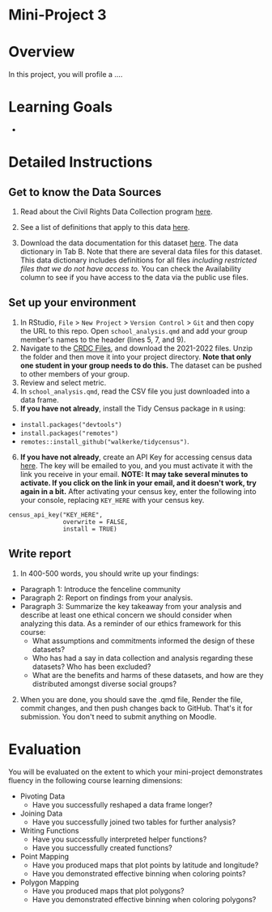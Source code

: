# Mini-Project 3

# Overview

In this project, you will profile a ....

# Learning Goals

- 

# Detailed Instructions

## Get to know the Data Sources

1. Read about the Civil Rights Data Collection program [here](https://civilrightsdata.ed.gov/about/crdc).

2. See a list of definitions that apply to this data  [here](https://civilrightsdata.ed.gov/assets/downloads/2021-2220List20Definitions.pdf).

3. Download the data documentation for this dataset [here](https://civilrightsdata.ed.gov/assets/downloads/2021-22%20Appendix%20Workbook.xlsx). The data dictionary in Tab B. Note that there are several data files for this dataset. This data dictionary includes definitions for all files *including restricted files that we do not have access to.* You can check the Availability column to see if you have access to the data via the public use files. 


## Set up your environment

1. In RStudio, `File` > `New Project` > `Version Control` > `Git` and then copy the URL to this repo. Open `school_analysis.qmd` and add your group member's names to the header (lines 5, 7, and 9). 
2. Navigate to the [CRDC Files](https://civilrightsdata.ed.gov/assets/ocr/docs/2020-21-crdc-data.zip), and download the 2021-2022 files. Unzip the folder and then move it into your project directory. **Note that only one student in your group needs to do this.** The dataset can be pushed to other members of your group.
3. Review and select metric. 
4. In `school_analysis.qmd`, read the CSV file you just downloaded into a data frame. 
5. **If you have not already**, install the Tidy Census package in `R` using:

* `install.packages("devtools")`
* `install.packages("remotes")`
* `remotes::install_github("walkerke/tidycensus")`.

6. **If you have not already**, create an API Key for accessing census data [here](https://api.census.gov/data/create_success.html). The key will be emailed to you, and you must activate it with the link you receive in your email. **NOTE: It may take several minutes to activate. If you click on the link in your email, and it doesn't work, try again in a bit.** After activating your census key, enter the following into your console, replacing `KEY_HERE` with your census key. 

```
census_api_key("KEY_HERE", 
               overwrite = FALSE, 
               install = TRUE)
```


## Write report

1. In 400-500 words, you should write up your findings:
  * Paragraph 1: Introduce the fenceline community
  * Paragraph 2: Report on findings from your analysis.
  * Paragraph 3: Summarize the key takeaway from your analysis and describe at least one ethical concern we should consider when analyzing this data. As a reminder of our ethics framework for this course:
    * What assumptions and commitments informed the design of these datasets?
    * Who has had a say in data collection and analysis regarding these datasets? Who has been excluded?
    * What are the benefits and harms of these datasets, and how are they distributed amongst diverse social groups?


2. When you are done, you should save the .qmd file, Render the file, commit changes, and then push changes back to GitHub. That's it for submission. You don't need to submit anything on Moodle. 

# Evaluation 

You will be evaluated on the extent to which your mini-project demonstrates fluency in the following course learning dimensions:

- Pivoting Data
  - Have you successfully reshaped a data frame longer?
- Joining Data
  - Have you successfully joined two tables for further analysis?
- Writing Functions
  - Have you successfully interpreted helper functions?
  - Have you successfully created functions?
- Point Mapping
  - Have you produced maps that plot points by latitude and longitude?
  - Have you demonstrated effective binning when coloring points?
- Polygon Mapping
  - Have you produced maps that plot polygons?
  - Have you demonstrated effective binning when coloring polygons?



